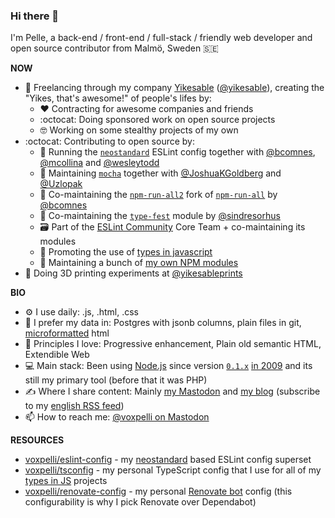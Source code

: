 ### Hi there 👋

I'm Pelle, a back-end / front-end / full-stack / friendly web developer and open source contributor from Malmö, Sweden 🇸🇪

**NOW**

* 🏢 Freelancing through my company [Yikesable](https://yikesable.dev) ([@yikesable](https://github.com/yikesable)), creating the "Yikes, that's awesome!" of people's lifes by:
  * :heart: Contracting for awesome companies and friends
  * :octocat: Doing sponsored work on open source projects
  * 🤓 Working on some stealthy projects of my own
* :octocat: Contributing to open source by:
  * 🤝 Running the [`neostandard`](https://github.com/neostandard/neostandard) ESLint config together with [@bcomnes](https://github.com/bcomnes), [@mcollina](https://github.com/mcollina) and [@wesleytodd](https://github.com/wesleytodd)
  * 🤝 Maintaining [`mocha`](https://github.com/mochajs/mocha) together with [@JoshuaKGoldberg](https://github.com/JoshuaKGoldberg) and [@Uzlopak](https://github.com/Uzlopak)
  * 🤝 Co-maintaining the [`npm-run-all2`](https://github.com/bcomnes/npm-run-all2) fork of [`npm-run-all`](https://github.com/mysticatea/npm-run-all) by [@bcomnes](https://github.com/bcomnes)
  * 🤝 Co-maintaining the [`type-fest`](https://github.com/sindresorhus/type-fest) module by [@sindresorhus](https://github.com/sindresorhus)
  * 🗃️ Part of the [ESLint Community](https://github.com/eslint-community) Core Team + co-maintaining its modules
  * 📣 Promoting the use of [types in javascript](https://github.com/voxpelli/types-in-js)
  * 👷 Maintaining a bunch of [my own NPM modules](http://npmjs.com/~voxpelli)
* 🧱 Doing 3D printing experiments at [@yikesableprints](https://www.instagram.com/yikesableprints/)

**BIO**

* ⚙️ I use daily: .js, .html, .css
* :floppy_disk: I prefer my data in: Postgres with jsonb columns, plain files in git, [microformatted](http://microformats.org/) html
* 🔭 Principles I love: Progressive enhancement, Plain old semantic HTML, Extendible Web
* 💻 Main stack: Been using [Node.js](https://nodejs.org/) since version [`0.1.x`](https://github.com/nodejs/node/releases/tag/v0.1.18) [in 2009](https://github.com/voxpelli/djangode/commit/d3814342ebc5b1a727cca94e74ed264736241556) and its still my primary tool (before that it was PHP)
* ✍️ Where I share content: Mainly [my Mastodon](https://mastodon.social/@voxpelli) and [my blog](https://voxpelli.com/) (subscribe to my [english RSS feed](https://voxpelli.com/english.xml))
* 📫 How to reach me: [@voxpelli on Mastodon](https://mastodon.social/@voxpelli)

**RESOURCES**

* [voxpelli/eslint-config](https://github.com/voxpelli/eslint-config) - my [neostandard](https://github.com/neostandard/neostandard) based ESLint config superset
* [voxpelli/tsconfig](https://github.com/voxpelli/tsconfig) - my personal TypeScript config that I use for all of my [types in JS](https://github.com/voxpelli/types-in-js) projects
* [voxpelli/renovate-config](https://github.com/voxpelli/renovate-config) - my personal [Renovate bot](https://docs.renovatebot.com) config (this configurability is why I pick Renovate over Dependabot)
